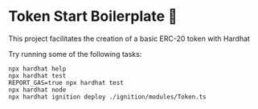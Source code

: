 # Token Start Boilerplate 🚀

This project facilitates the creation of a basic ERC-20 token with Hardhat

Try running some of the following tasks:

```shell
npx hardhat help
npx hardhat test
REPORT_GAS=true npx hardhat test
npx hardhat node
npx hardhat ignition deploy ./ignition/modules/Token.ts
```
